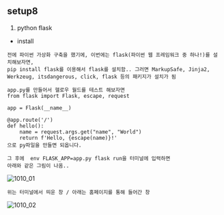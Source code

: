 ## setup8

1. python flask

- install

```
전에 파이썬 가상화 구축을 했기에, 이번에는 flask(파이썬 웹 프레임워크 중 하나!)를 설치해보자면,
pip install flask를 이용해서 flask를 설치함.. 그러면 MarkupSafe, Jinja2, Werkzeug, itsdangerous, click, flask 등의 패키지가 설치가 됨

app.py를 만들어서 헬로우 월드를 테스트 해보자면
from flask import Flask, escape, request

app = Flask(__name__)

@app.route('/')
def hello():
    name = request.args.get("name", "World")
    return f'Hello, {escape(name)}!'
으로 py파일을 만들면 되옵니다.

그 후에  env FLASK_APP=app.py flask run을 터미널에 입력하면
아래와 같은 그림이 나옴..

```
![1010_01](https://i.imgur.com/7Nnvas2.png)
```
위는 터미널에서 띄운 창 / 아래는 홈페이지를 통해 들어간 창 
```
![1010_02](https://i.imgur.com/mthqee7.png)
